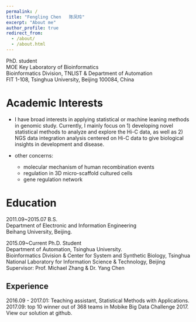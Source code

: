 ```yaml
---
permalink: /
title: "Fengling Chen   陈凤玲"
excerpt: "About me"
author_profile: true
redirect_from: 
  - /about/
  - /about.html
---
```


PhD. student  
MOE Key Laboratory of Bioinformatics  
Bioinformatics Division, TNLIST & Department of Automation  
FIT 1-108, Tsinghua University, Beijing 100084, China  


Academic Interests
======
* I have broad interests in applying statistical or machine leaning methods in genomic study. Currently, I mainly focus on 1) developing novel statistical methods to analyze and explore the Hi-C data, as well as 2) NGS data integration analysis centered on Hi-C data to give biological insights in development and disease.

* other concerns:  
  * molecular mechanism of human recombination events
  * regulation in 3D micro-scaffold cultured cells
  * gene regulation network

Education
======
2011.09~2015.07    B.S.  
Department of Electronic and Information Engineering  
Beihang University, Beijing.  

2015.09~Current    Ph.D. Student  
Department of Automation, Tsinghua University.  
Bioinformatics Division & Center for System and Synthetic Biology, Tsinghua National Laboratory for Information Science & Technology, Beijing  
Supervisor: Prof. Michael Zhang & Dr. Yang Chen  

Experience
------
2016.09 - 2017.01: Teaching assistant, Statistical Methods with Applications.  
2017.09: top 10 winner out of 368 teams in Mobike Big Data Challenge 2017. View our solution at github.  
